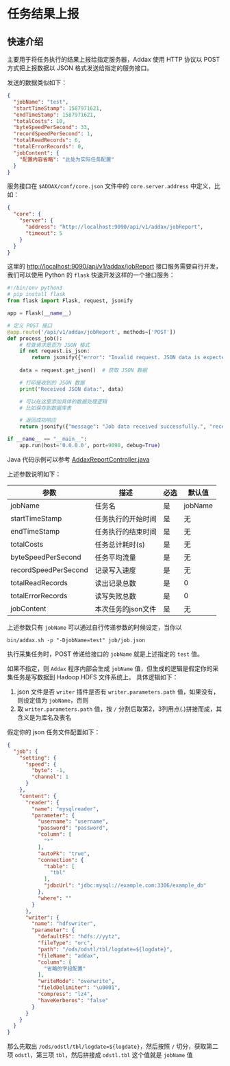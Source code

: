 # 任务结果上报

## 快速介绍

主要用于将任务执行的结果上报给指定服务器，Addax 使用 HTTP 协议以 POST 方式把上报数据以 JSON 格式发送给指定的服务接口。

发送的数据类似如下：

```json
{
  "jobName": "test",
  "startTimeStamp": 1587971621,
  "endTimeStamp": 1587971621,
  "totalCosts": 10,
  "byteSpeedPerSecond": 33,
  "recordSpeedPerSecond": 1,
  "totalReadRecords": 6,
  "totalErrorRecords": 0,
  "jobContent": {
    "配置内容省略": "此处为实际任务配置"
  }
}
```

服务接口在 `$ADDAX/conf/core.json` 文件中的 `core.server.address` 中定义，比如：

```json
{
  "core": {
    "server": {
      "address": "http://localhost:9090/api/v1/addax/jobReport",
      "timeout": 5
    }
  }
}
```

这里的 <http://localhost:9090/api/v1/addax/jobReport> 接口服务需要自行开发，我们可以使用 Python 的 `flask` 快速开发这样的一个接口服务：

```python
#!/bin/env python3
# pip install flask
from flask import Flask, request, jsonify

app = Flask(__name__)

# 定义 POST 接口
@app.route('/api/v1/addax/jobReport', methods=['POST'])
def process_job():
    # 检查请求是否为 JSON 格式
    if not request.is_json:
        return jsonify({"error": "Invalid request. JSON data is expected."}), 400
    
    data = request.get_json()  # 获取 JSON 数据

    # 打印接收到的 JSON 数据
    print("Received JSON data:", data)

    # 可以在这里添加具体的数据处理逻辑
    # 比如保存到数据库表

    # 返回成功响应
    return jsonify({"message": "Job data received successfully.", "received_data": data}), 200

if __name__ == "__main__":
    app.run(host='0.0.0.0', port=9090, debug=True)
```

Java 代码示例可以参考 [AddaxReportController.java](https://github.com/wgzhao/addax-admin/blob/master/src/main/java/com/wgzhao/addax/admin/controller/AddaxReportController.java)

上述参数说明如下：

| 参数                   | 描述          | 必选 | 默认值     |
|----------------------|-------------|----|---------|
| jobName              | 任务名         | 是  | jobName |
| startTimeStamp       | 任务执行的开始时间   | 是  | 无       |
| endTimeStamp         | 任务执行的结束时间   | 是  | 无       |
| totalCosts           | 任务总计耗时(s)   | 是  | 无       |
| byteSpeedPerSecond   | 任务平均流量      | 是  | 无       |
| recordSpeedPerSecond | 记录写入速度      | 是  | 无       |
| totalReadRecords     | 读出记录总数      | 是  | 0       |
| totalErrorRecords    | 读写失败总数      | 是  | 0       |
| jobContent           | 本次任务的json文件 | 是  | 无       |

上述参数只有 `jobName` 可以通过自行传递参数的时候设定，当你以

```shell
bin/addax.sh -p "-DjobName=test" job/job.json
```

执行采集任务时，POST 传递给接口的 `jobName` 就是上述指定的 `test` 值。

如果不指定，则 `Addax` 程序内部会生成 `jobName` 值，但生成的逻辑是假定你的采集任务是写数据到 Hadoop HDFS 文件系统上。
具体逻辑如下：

1. json 文件是否 `writer` 插件是否有 `writer.parameters.path` 值，如果没有，则设定值为 `jobName`，否则
2. 取 `writer.parameters.path` 值，按 `/` 分割后取第2，3列用点(.)拼接而成，其含义是为库名及表名

假定你的 json 任务文件配置如下：

```json
{
  "job": {
    "setting": {
      "speed": {
        "byte": -1,
        "channel": 1
      }
    },
    "content": {
      "reader": {
        "name": "mysqlreader",
        "parameter": {
          "username": "username",
          "password": "password",
          "column": [
            "*"
          ],
          "autoPk": "true",
          "connection": {
            "table": [
              "tbl"
            ],
            "jdbcUrl": "jdbc:mysql://example.com:3306/example_db"
          },
          "where": ""
        }
      },
      "writer": {
        "name": "hdfswriter",
        "parameter": {
          "defaultFS": "hdfs://yytz",
          "fileType": "orc",
          "path": "/ods/odstl/tbl/logdate=${logdate}",
          "fileName": "addax",
          "column": [
            "省略的字段配置"
          ],
          "writeMode": "overwrite",
          "fieldDelimiter": "\u0001",
          "compress": "lz4",
          "haveKerberos": "false"
        }
      }
    }
  }
}
```

那么先取出 `/ods/odstl/tbl/logdate=${logdate}`，然后按照 `/` 切分，获取第二项 `odstl`，第三项 `tbl`，然后拼接成 `odstl.tbl` 这个值就是 `jobName` 值
